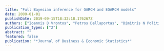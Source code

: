 ```yaml
---
title: "Full Bayesian inference for GARCH and EGARCH models"
date: 2000-01-01
publishDate: 2019-09-15T18:32:18.176267Z
authors: ["Ioannis D Vrontos", "Petros Dellaportas", "Dimitris N Politis"]
publication_types: ["2"]
abstract: ""
featured: false
publication: "*Journal of Business & Economic Statistics*"
---
```


